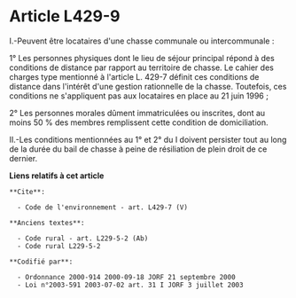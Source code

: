 # Article L429-9

I.-Peuvent être locataires d'une chasse communale ou intercommunale : 

1° Les personnes physiques dont le lieu de séjour principal répond à des conditions de distance par rapport au territoire de
chasse. Le cahier des charges type mentionné à l'article L. 429-7 définit ces conditions de distance dans l'intérêt d'une
gestion rationnelle de la chasse. Toutefois, ces conditions ne s'appliquent pas aux locataires en place au 21 juin 1996 ; 

2° Les personnes morales dûment immatriculées ou inscrites, dont au moins 50 % des membres remplissent cette condition de
domiciliation. 

II.-Les conditions mentionnées au 1° et 2° du I doivent persister tout au long de la durée du bail de chasse à peine de
résiliation de plein droit de ce dernier.

**Liens relatifs à cet article**

	**Cite**:

	  - Code de l'environnement - art. L429-7 (V)

	**Anciens textes**:

	  - Code rural - art. L229-5-2 (Ab)
	  - Code rural L229-5-2

	**Codifié par**:

	  - Ordonnance 2000-914 2000-09-18 JORF 21 septembre 2000
	  - Loi n°2003-591 2003-07-02 art. 31 I JORF 3 juillet 2003
